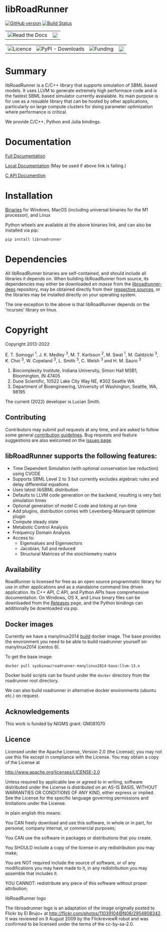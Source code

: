 # libRoadRunner
[![GitHub version](https://badge.fury.io/gh/sys-bio%2Froadrunner.svg)](http://badge.fury.io/gh/sys-bio%2Froadrunner)
[![Build Status](https://dev.azure.com/TheRoadrunnerProject/roadrunner/_apis/build/status/sys-bio.roadrunner?branchName=develop)](https://dev.azure.com/TheRoadrunnerProject/roadrunner/_build/latest?definitionId=8&branchName=develop)

<table style="width:100%">
  <tr>
    <td><img alt="Read the Docs" src="https://img.shields.io/readthedocs/roadrunner"></td>
    <td><a href="https://badge.fury.io/gh/sys-bio%2Froadrunner"><img src="https://badge.fury.io/gh/sys-bio%2Froadrunner.svg" alt="GitHub version" height="18"></a></td>
  </tr>
</table> 

 <table style="width:100%">
  <tr>
    <td><img alt="Licence", src="https://img.shields.io/badge/License-Apache%202.0-yellowgreen"</td>
    <td><img alt="PyPI - Downloads", src="https://img.shields.io/pypi/dm/roadrunner"></td>
    <td><img alt="Funding", src="https://img.shields.io/badge/Funding-NIH%20(GM123032)-blue"></td>
    <td><a href="https://badge.fury.io/py/tellurium"><img src="https://badge.fury.io/py/roadrunner.svg" alt="PyPI version" height="18"></a> </td>
   </tr>
</table> 

# Summary

libRoadRunner is a C/C++ library that supports simulation of SBML based models. It uses LLVM to generate extremely high performace code and is the fastest SBML based simulator currently avaialable. Its main purpose is for use as a resuable library that can be hosted by other applications, particularly on large compute clusters for doing parameter optimization where performance is critical. 

We provide C/C++, Python and Julia bindings.

# Documentation

[Full Documentation](https://libroadrunner.readthedocs.io)

[Local Documentation](http://sys-bio.github.io/roadrunner/)  (May be used if above link is failing.)

[C API Documention](https://sys-bio.github.io/roadrunner/OriginalDoxygenStyleDocs/html/index.html)

# Installation

[Binaries](https://github.com/sys-bio/roadrunner/releases) for Windows, MacOS (including universal binaries for the M1 processor), and Linux

Python wheels are available at the above binaries link, and can also be installed via pip:

`pip install libroadrunner`

# Dependencies

All libRoadRunner binaries are self-contained, and should include all libraries it depends on.  When building libRoadRunner from source, its dependencies may either be downloaded *en masse* from the [libroadrunner-deps](https://github.com/sys-bio/libroadrunner-deps) repository, may be obtained directly from their [respective sources](https://github.com/sys-bio/libroadrunner-deps/tree/release/third_party), or the libraries may be installed directly on your operating system.

The one exception to the above is that libRoadRunner depends on the 'ncurses' library on linux.


# Copyright

Copyright 2013-2022

E. T. Somogyi <sup>1</sup>, J. K. Medley <sup>3</sup>, M. T. Karlsson <sup>2</sup>, M. Swat <sup>1</sup>, M. Galdzicki <sup>3</sup>, K. Choi <sup>3</sup>, W. Copeland <sup>3</sup>, L. Smith <sup>3</sup>, C. Welsh <sup>3</sup> and H. M. Sauro <sup>3</sup>

1. Biocomplexity Institute, Indiana University, Simon Hall MSB1, Bloomington, IN 47405
2. Dune Scientific, 10522 Lake City Way NE, #302 Seattle WA
3. Department of Bioengineering, University of Washington, Seattle, WA, 98195

The current (2022) developer is Lucian Smith.

## Contributing

Contributors may submit pull requests at any time, and are asked to follow some general [contribution guidelines](https://github.com/sys-bio/roadrunner/wiki).  Bug requests and feature suggestions are also welcomed on the [issues page](https://github.com/sys-bio/roadrunner/issues).

## libRoadRunner supports the following features:

* Time Dependent Simulation (with optional conservation law reduction) using CVODE
* Supports SBML Level 2 to 3 but currently excludes algebraic rules and delay differential equations
* Uses latest libSBML distribution
* Defaults to LLVM code generation on the backend, resulting is very fast simulation times
* Optional generation of model C code and linking at run-time
* Add plugins, distribution comes with Levenberg-Marquardt optimizer plugin
* Compute steady state
* Metabolic Control Analysis
* Frequency Domain Analysis
* Access to:
  * Eigenvalues and Eigenvectors
  * Jacobian, full and reduced
  * Structural Matrices of the stoichiometry matrix


## Availability

RoadRunner is licensed for free as an open source programmatic library for use in other 
applications and as a standalone command line driven application. Its C++ API, C API, and 
Python APIs have comprehensive documentation. On Windows, OS X, and Linux binary files can be 
downloaded from the [Releases](https://github.com/sys-bio/roadrunner/releases) page, and the 
Python bindings can additionally be downloaded via pip. 


## Docker images
Currently we have a manylinux2014 [build](https://hub.docker.com/repository/docker/sysbiouw/roadrunner-manylinux2014-base) docker image. The 
base provides the environment you need to be able to build roadrunner yourself on manylinux2014 (centos 8).  

To get the base image: 

`docker pull sysbiouw/roadrunner-manylinux2014-base:llvm-13.x`

Docker build scripts can be found under the `docker` directory from the roadrunner
root directory. 

We can also build roadrunner in alternative docker environments (ubuntu etc.) on request. 

## Acknowledgements

This work is funded by NIGMS grant: GM081070

## Licence

Licensed under the Apache License, Version 2.0 (the License); you may not use this 
file except in compliance with the License. You may obtain a copy of the License at

http://www.apache.org/licenses/LICENSE-2.0

Unless required by applicable law or agreed to in writing, software distributed 
under the License is distributed on an AS-IS BASIS, WITHOUT WARRANTIES OR CONDITIONS 
OF ANY KIND, either express or implied. See the License for the specific language 
governing permissions and limitations under the License.

In plain english this means:

You CAN freely download and use this software, in whole or in part, for personal, 
company internal, or commercial purposes;

You CAN use the software in packages or distributions that you create.

You SHOULD include a copy of the license in any redistribution you may make;

You are NOT required include the source of software, or of any modifications you may 
have made to it, in any redistribution you may assemble that includes it.

YOU CANNOT: redistribute any piece of this software without proper attribution;

 
  

libRoadRunner logo

  The libroadrunner logo is an adaptation of the image originally posted to Flickr by 
  El Brujo+ at http://flickr.com/photos/11039104@N08/2954808342. It was reviewed on 
  9 August 2009 by the FlickreviewR robot and was confirmed to be licensed under the 
  terms of the cc-by-sa-2.0.
